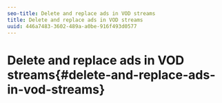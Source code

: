```yaml
---
seo-title: Delete and replace ads in VOD streams
title: Delete and replace ads in VOD streams
uuid: 446a7483-3602-489a-a0be-916f493d0577
---
```


# Delete and replace ads in VOD streams{#delete-and-replace-ads-in-vod-streams}

